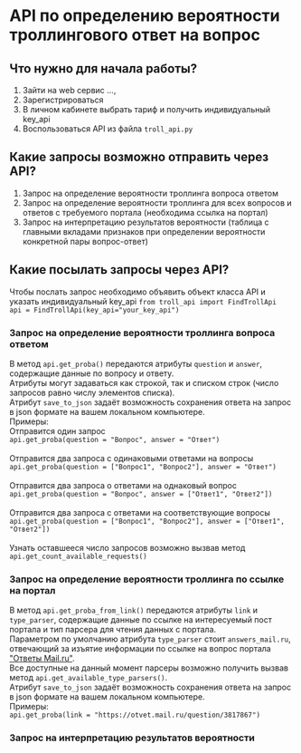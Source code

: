 # API по определению вероятности троллингового ответ на вопрос
## Что нужно для начала работы?
1) Зайти на web сервис ...,
2) Зарегистрироваться
3) В личном кабинете выбрать тариф и получить индивидуальный key_api
4) Воспользоваться API из файла `troll_api.py`
## Какие запросы возможно отправить через API?
1) Запрос на определение вероятности троллинга вопроса ответом
2) Запрос на определение вероятности троллинга для всех вопросов и ответов с требуемого портала (необходима ссылка на портал)
3) Запрос на интерпретацию результатов вероятности (таблица с главными вкладами признаков при определении вероятности конкретной пары вопрос-ответ)
## Какие посылать запросы через API?
Чтобы послать запрос необходимо объявить объект класса API и указать индивидуальный key_api
`from troll_api import FindTrollApi`</br>
`api = FindTrollApi(key_api="your_key_api")`</br>
### Запрос на определение вероятности троллинга вопроса ответом
В метод `api.get_proba()` передаются атрибуты `question` и `answer`, содержащие данные по вопросу и ответу.</br>
Атрибуты могут задаваться как строкой, так и списком строк (число запросов равно числу элементов списка).</br>
Атрибут `save_to_json` задаёт возможность сохранения ответа на запрос в json формате на вашем локальном компьютере.</br>
Примеры:
</br>
Отправится один запрос</br>
`api.get_proba(question = "Вопрос", answer = "Ответ")`</br>
</br>
Отправится два запроса с одинаковыми ответами на вопросы</br>
`api.get_proba(question = ["Вопрос1", "Вопрос2"], answer = "Ответ")`</br>
</br>
Отправится два запроса о ответами на однаковый вопрос</br>
`api.get_proba(question = "Вопрос", answer = ["Ответ1", "Ответ2"])`</br>
</br>
Отправится два запроса с ответами на соответствующие вопросы</br>
`api.get_proba(question = ["Вопрос1", "Вопрос2"], answer = ["Ответ1", "Ответ2"])`</br>
</br>
Узнать оставшееся число запросов возможно вызвав метод<br/>
`api.get_count_available_requests()`
### Запрос на определение вероятности троллинга по ссылке на портал
В метод `api.get_proba_from_link()` передаются атрибуты `link` и `type_parser`, содержащие данные по ссылке на интересуемый пост портала и тип парсера для чтения данных с портала.</br>
Параметром по умолчанию атрибута `type_parser` стоит `answers_mail.ru`, отвечающий за изъятие информации по ссылке на вопрос портала ["Ответы Mail.ru"](https://otvet.mail.ru/).</br>
Все доступные на данный момент парсеры возможно получить вызвав метод `api.get_available_type_parsers()`.</br>
Атрибут `save_to_json` задаёт возможность сохранения ответа на запрос в json формате на вашем локальном компьютере.</br>
Примеры:</br>
`api.get_proba(link = "https://otvet.mail.ru/question/3817867")`</br>
### Запрос на интерпретацию результатов вероятности

